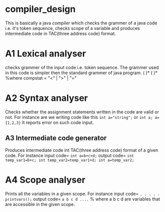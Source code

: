 # compiler_design
This is basically a java compiler which checks the grammer of a java code i.e. it's token sequence, checks scope of a variable and produces intermediate code in TAC(three address code) format.

# A1 Lexical analyser
checks grammer of the input code i.e. token sequence.
The grammer used in this code is simpler then the standard grammer of java program. 
(<identifier> <identifier>)*
(<identifier> <compstat> <identifier>)*
%where compstat = "<" | ">" | "="

# A2 Syntax analyser
Checks whether the assignment statements written in the code are valid or not. For instance are we writing code like this
`
	int a="string";
`
or
`
	int a;
	a={1,2,3}
`
It reports error on such code input.

## A3 Intermediate code generator
Produces intermediate code int TAC(three address code) format of a given code.
For instance
input code=
`
	int a=b+c+d;
`
output code=
`
	int temp_var1=b+c;
	int temp_var2=temp_var1+d;
	int a=temp_var2;
`

# A4 Scope analyser
Prints all the variables in a given scope.
For instance
input code=
`
	.
	.
	.
	.
	.
	printvars();
`
output code=
`
	a b c d ....
`
% where a b c d are variables that are accessible in the given scope.

